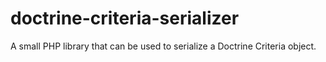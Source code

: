 doctrine-criteria-serializer
============================

A small PHP library that can be used to serialize a Doctrine Criteria object.
